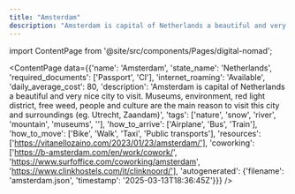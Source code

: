 ```yaml
---
title: "Amsterdam"
description: "Amsterdam is capital of Netherlands a beautiful and very nice city to visit. Museums, environment, red light district, free weed, people and culture are the main reason to visit this city and surroundings (eg. Utrecht, Zaandam)"
---
```

import ContentPage from '@site/src/components/Pages/digital-nomad';

<ContentPage
    data={{'name': 'Amsterdam', 'state_name': 'Netherlands', 'required_documents': ['Passport', 'CI'], 'internet_roaming': 'Available', 'daily_average_cost': 80, 'description': 'Amsterdam is capital of Netherlands a beautiful and very nice city to visit. Museums, environment, red light district, free weed, people and culture are the main reason to visit this city and surroundings (eg. Utrecht, Zaandam)', 'tags': ['nature', 'snow', 'river', 'mountain', 'museums', ''], 'how_to_arrive': ['Airplane', 'Bus', 'Train'], 'how_to_move': ['Bike', 'Walk', 'Taxi', 'Public transports'], 'resources': ['https://vitanellozaino.com/2023/01/23/amsterdam/'], 'coworking': ['https://b-amsterdam.com/en/work/cowork/', 'https://www.surfoffice.com/coworking/amsterdam', 'https://www.clinkhostels.com/it/clinknoord/'], 'autogenerated': {'filename': 'amsterdam.json', 'timestamp': '2025-03-13T18:36:45Z'}}}
/>
